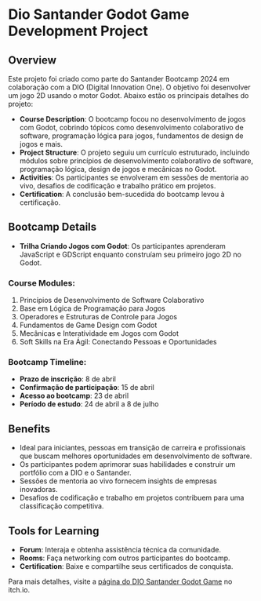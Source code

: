 # Dio Santander Godot Game Development Project

## Overview
Este projeto foi criado como parte do Santander Bootcamp 2024 em colaboração com a DIO (Digital Innovation One). O objetivo foi desenvolver um jogo 2D usando o motor Godot. Abaixo estão os principais detalhes do projeto:

- **Course Description**: O bootcamp focou no desenvolvimento de jogos com Godot, cobrindo tópicos como desenvolvimento colaborativo de software, programação lógica para jogos, fundamentos de design de jogos e mais.
- **Project Structure**: O projeto seguiu um currículo estruturado, incluindo módulos sobre princípios de desenvolvimento colaborativo de software, programação lógica, design de jogos e mecânicas no Godot.
- **Activities**: Os participantes se envolveram em sessões de mentoria ao vivo, desafios de codificação e trabalho prático em projetos.
- **Certification**: A conclusão bem-sucedida do bootcamp levou à certificação.

## Bootcamp Details
- **Trilha Criando Jogos com Godot**: Os participantes aprenderam JavaScript e GDScript enquanto construíam seu primeiro jogo 2D no Godot.

### Course Modules:
1. Princípios de Desenvolvimento de Software Colaborativo
2. Base em Lógica de Programação para Jogos
3. Operadores e Estruturas de Controle para Jogos
4. Fundamentos de Game Design com Godot
5. Mecânicas e Interatividade em Jogos com Godot
6. Soft Skills na Era Ágil: Conectando Pessoas e Oportunidades

### Bootcamp Timeline:
- **Prazo de inscrição**: 8 de abril
- **Confirmação de participação**: 15 de abril
- **Acesso ao bootcamp**: 23 de abril
- **Período de estudo**: 24 de abril a 8 de julho

## Benefits
- Ideal para iniciantes, pessoas em transição de carreira e profissionais que buscam melhores oportunidades em desenvolvimento de software.
- Os participantes podem aprimorar suas habilidades e construir um portfólio com a DIO e o Santander.
- Sessões de mentoria ao vivo fornecem insights de empresas inovadoras.
- Desafios de codificação e trabalho em projetos contribuem para uma classificação competitiva.

## Tools for Learning
- **Forum**: Interaja e obtenha assistência técnica da comunidade.
- **Rooms**: Faça networking com outros participantes do bootcamp.
- **Certification**: Baixe e compartilhe seus certificados de conquista.

Para mais detalhes, visite a [página do DIO Santander Godot Game](https://adamsflorisbal01.itch.io/dio-santander-godot) no itch.io.
